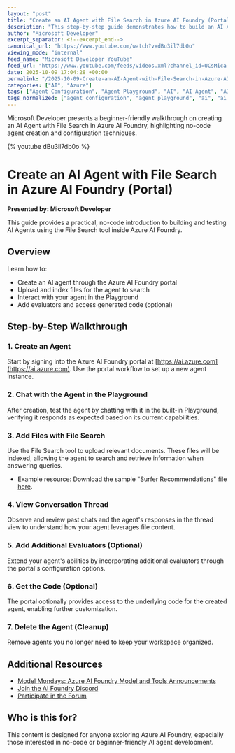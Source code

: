 ```yaml
---
layout: "post"
title: "Create an AI Agent with File Search in Azure AI Foundry (Portal)"
description: "This step-by-step guide demonstrates how to build an AI Agent utilizing the File Search tool within the Azure AI Foundry portal. Without writing any code, users can upload files, configure the agent to search across those files, and experiment with chat-based queries. Ideal for those new to agent development, the walkthrough covers agent creation, testing in the playground, file ingestion, and additional evaluation tools available in Azure AI Foundry."
author: "Microsoft Developer"
excerpt_separator: <!--excerpt_end-->
canonical_url: "https://www.youtube.com/watch?v=dBu3il7db0o"
viewing_mode: "internal"
feed_name: "Microsoft Developer YouTube"
feed_url: "https://www.youtube.com/feeds/videos.xml?channel_id=UCsMica-v34Irf9KVTh6xx-g"
date: 2025-10-09 17:04:28 +00:00
permalink: "/2025-10-09-Create-an-AI-Agent-with-File-Search-in-Azure-AI-Foundry-Portal.html"
categories: ["AI", "Azure"]
tags: ["Agent Configuration", "Agent Playground", "AI", "AI Agent", "AI Development", "Azure", "Azure AI Foundry", "Cloud AI", "Cloud Computing", "Dev", "Development", "File Search", "File Upload", "Microsoft", "Microsoft Azure", "Model Mondays", "No Code Development", "Portal Tools", "Tech", "Technology", "Videos"]
tags_normalized: ["agent configuration", "agent playground", "ai", "ai agent", "ai development", "azure", "azure ai foundry", "cloud ai", "cloud computing", "dev", "development", "file search", "file upload", "microsoft", "microsoft azure", "model mondays", "no code development", "portal tools", "tech", "technology", "videos"]
---
```


Microsoft Developer presents a beginner-friendly walkthrough on creating an AI Agent with File Search in Azure AI Foundry, highlighting no-code agent creation and configuration techniques.<!--excerpt_end-->

{% youtube dBu3il7db0o %}

# Create an AI Agent with File Search in Azure AI Foundry (Portal)

**Presented by: Microsoft Developer**

This guide provides a practical, no-code introduction to building and testing AI Agents using the File Search tool inside Azure AI Foundry.

## Overview

Learn how to:

- Create an AI agent through the Azure AI Foundry portal
- Upload and index files for the agent to search
- Interact with your agent in the Playground
- Add evaluators and access generated code (optional)

## Step-by-Step Walkthrough

### 1. Create an Agent

Start by signing into the Azure AI Foundry portal at [https://ai.azure.com](https://ai.azure.com). Use the portal workflow to set up a new agent instance.

### 2. Chat with the Agent in the Playground

After creation, test the agent by chatting with it in the built-in Playground, verifying it responds as expected based on its current capabilities.

### 3. Add Files with File Search

Use the File Search tool to upload relevant documents. These files will be indexed, allowing the agent to search and retrieve information when answering queries.

- Example resource: Download the sample "Surfer Recommendations" file [here](https://aka.ms/insideAIF/code).

### 4. View Conversation Thread

Observe and review past chats and the agent's responses in the thread view to understand how your agent leverages file content.

### 5. Add Additional Evaluators (Optional)

Extend your agent's abilities by incorporating additional evaluators through the portal's configuration options.

### 6. Get the Code (Optional)

The portal optionally provides access to the underlying code for the created agent, enabling further customization.

### 7. Delete the Agent (Cleanup)

Remove agents you no longer need to keep your workspace organized.

## Additional Resources

- [Model Mondays: Azure AI Foundry Model and Tools Announcements](https://aka.ms/model-mondays)
- [Join the AI Foundry Discord](https://aka.ms/insideAIF/discord)
- [Participate in the Forum](https://aka.ms/insideAIF/forum)

## Who is this for?

This content is designed for anyone exploring Azure AI Foundry, especially those interested in no-code or beginner-friendly AI agent development.
